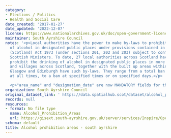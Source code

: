 ```yaml
---
category:
- Elections / Politics
- Health and Social Care
date_created: '2017-01-27'
date_updated: '2022-12-07'
license: https://www.nationalarchives.gov.uk/doc/open-government-licence/version/3/
maintainer: South Ayrshire Council
notes: '<p>Local authorities have the power to make by-laws to prohibit the drinking
  of alcohol in designated public places under provisions contained in the Local Government
  (Scotland) Act 1973 (under sections 201, 202 and 203) subject to confirmation by
  Scottish Ministers. To date, 27 local authorities across Scotland have by-laws which
  prohibit the drinking of alcohol in designated public places in more than 480 towns
  and villages across Scotland, together with the built up areas within the city of
  Glasgow and Edinburgh have such by-laws. They range from a total ban on drinking
  at all times, to a ban at specified times or on specified days.</p>

  <p>"area_name" and "designation_date" are now MANDATORY fields for this dataset.</p>'
organization: South Ayrshire Council
original_dataset_link: ' https://data.spatialhub.scot/dataset/alcohol_prohibition_areas-sa'
records: null
resources:
- format: No file type
  name: Alcohol_Prohibition_Areas
  url: https://gisext.south-ayrshire.gov.uk/server/services/Inspire/OpenData/MapServer/WFSServer?request=GetCapabilities&service=WFS
schema: default
title: Alcohol prohibition areas - south ayrshire
---
```

